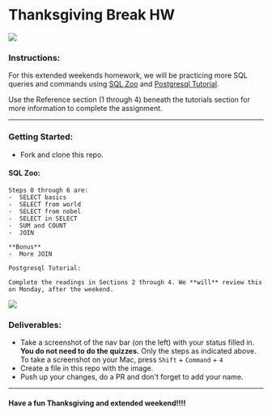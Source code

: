 # Thanksgiving Break HW

![](https://media.giphy.com/media/3o6ZsYGMkqcR5awXV6/giphy.gif)

### Instructions:

For this extended weekends homework, we will be practicing more SQL queries and commands using [SQL Zoo](https://sqlzoo.net/) and [Postgresql Tutorial](http://www.postgresqltutorial.com/).  

Use the Reference section (1 through 4) beneath the tutorials section for more information to complete the assignment.
********
### Getting Started:
-  Fork and clone this repo.

#### SQL Zoo:
```
Steps 0 through 6 are:
-  SELECT basics
-  SELECT from world
-  SELECT from nobel
-  SELECT in SELECT
-  SUM and COUNT
-  JOIN

**Bonus**
-  More JOIN
```

```
Postgresql Tutorial:

Complete the readings in Sections 2 through 4. We **will** review this on Monday, after the weekend.
```

![](https://media.giphy.com/media/3oriNP2rOI1ah2Rtde/giphy.gif)

### Deliverables:

-  Take a screenshot of the nav bar (on the left) with your status filled in. **You do not need to do the quizzes.** Only the steps as indicated above. To take a screenshot on your Mac, press `Shift` + `Command` + `4`
-  Create a file in this repo with the image.
-  Push up your changes, do a PR and don't forget to add your name.

*********
#### Have a fun Thanksgiving and extended weekend!!!!
